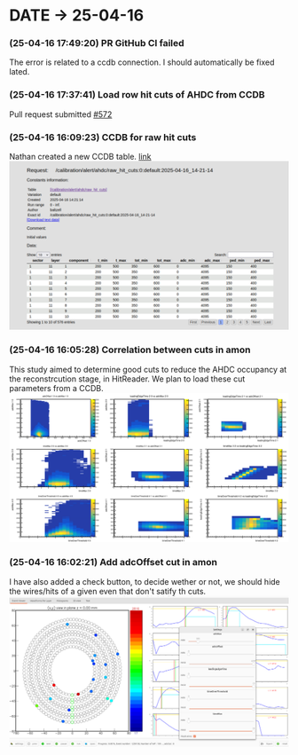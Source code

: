 # DATE → 25-04-16

### (25-04-16 17:49:20) PR GitHub CI failed 
The error is related to a ccdb connection. I should automatically be fixed lated. 

### (25-04-16 17:37:41) Load row hit cuts of AHDC from CCDB 
Pull request submitted [#572](https://github.com/JeffersonLab/coatjava/pull/572) 

### (25-04-16 16:09:23) CCDB for raw hit cuts 
Nathan created a new CCDB table. [link](https://clasweb.jlab.org/cgi-bin/ccdb/show_request?request=/calibration/alert/ahdc/raw_hit_cuts:0:default:2025-04-16_14-21-14) 
![25-04-16-16-09-23.png](./img/25-04-16/25-04-16-16-09-23.png) 

### (25-04-16 16:05:28) Correlation between cuts in amon 
This study aimed to determine good cuts to reduce the AHDC occupancy at the reconstrcution stage, in HitReader. We plan to load these cut parameters from a CCDB. 
![25-04-16-16-05-28.png](./img/25-04-16/25-04-16-16-05-28.png) 

### (25-04-16 16:02:21) Add adcOffset cut in amon 
I have also added a check button, to decide wether or not, we should hide the wires/hits of a given even that don't satify th cuts. 
![25-04-16-16-02-21.png](./img/25-04-16/25-04-16-16-02-21.png) 


